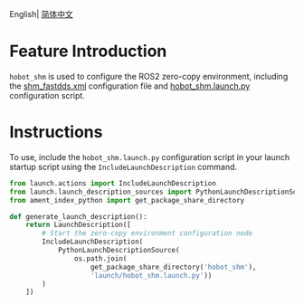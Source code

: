 English| [简体中文](./README_cn.md)

# Feature Introduction

`hobot_shm` is used to configure the ROS2 zero-copy environment, including the [shm_fastdds.xml](./config/shm_fastdds.xml) configuration file and [hobot_shm.launch.py](./launch/hobot_shm.launch.py) configuration script.

# Instructions

To use, include the `hobot_shm.launch.py` configuration script in your launch startup script using the `IncludeLaunchDescription` command.

```python
from launch.actions import IncludeLaunchDescription
from launch.launch_description_sources import PythonLaunchDescriptionSource
from ament_index_python import get_package_share_directory

def generate_launch_description():
    return LaunchDescription([
        # Start the zero-copy environment configuration node
        IncludeLaunchDescription(
            PythonLaunchDescriptionSource(
                os.path.join(
                    get_package_share_directory('hobot_shm'),
                    'launch/hobot_shm.launch.py'))
        )
    ])
```